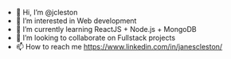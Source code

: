 - 👋 Hi, I’m @jcleston
- 👀 I’m interested in Web development
- 🌱 I’m currently learning ReactJS + Node.js + MongoDB
- 💞️ I’m looking to collaborate on Fullstack projects
- 📫 How to reach me https://www.linkedin.com/in/janescleston/ 

<!---
jcleston/jcleston is a ✨ special ✨ repository because its `README.md` (this file) appears on your GitHub profile.
You can click the Preview link to take a look at your changes.
--->
